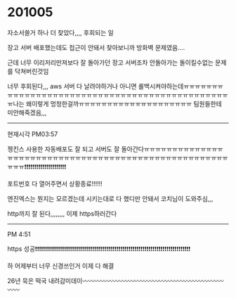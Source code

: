 # 201005

자소서쓸거 하나 더 찾았다,,,, 후회되는 일

장고 서버 배포했는데도 접근이 안돼서 찾아보니까 방화벽 문제였음....

근데 너무 이리저리만져보다 잘 돌아가던 장고 서버조차 안돌아가는 돌이킬수없는 문제를 닥쳐버린것임

너무 후회된다,,, aws 서버 다 날려야하거나 아니면 롤백시켜야하는데ㅠㅠㅠㅠㅠㅠㅠㅠㅠㅠㅠㅠㅠㅠㅠㅠㅠㅠㅠㅠㅠㅠㅠㅠㅠㅠㅠㅠㅠㅠㅠㅠㅠㅠㅠㅠㅠㅠㅠㅠㅠㅠㅠㅠㅠㅠㅠ나는 왜이렇게 멍청한걸까ㅠㅠㅠㅠㅠㅠㅠㅠㅠㅠㅠㅠㅠㅠㅠㅠㅠㅠㅠㅠ 팀원들한테 미안해죽겠음,,,



<hr>

현재시각 PM03:57

젱킨스 사용한 자동배포도 잘 되고 서버도 잘 돌아간다ㅠㅠㅠㅠㅠㅠㅠㅠㅠㅠㅠㅠㅠㅠㅠㅠㅠㅠㅠㅠㅠㅠㅠㅠㅠㅠㅠㅠㅠㅠㅠㅠㅠㅠㅠㅠㅠㅠㅠㅠㅠㅠㅠㅠㅠㅠㅠㅠㅠㅠㅠㅠㅠㅠㅠㅠ❗❗❗❗❗❗❗❗❗❗❗❗❗❗❗❗❗❗❗❗❗

포트번호 다 열어주면서 상황종료!!!!!!

엔진엑스는 뭔지는 모르겠는데 시키는대로 다 했디만 안돼서 코치님이 도와주심,,,

http까지 잘 된다,,,,,,,, 이제 https하러간다

<hr>
PM 4:51

https 성공❗❗❗❗❗❗❗❗❗❗❗❗❗❗❗❗❗❗❗❗❗❗❗❗❗❗❗❗❗❗❗❗❗❗❗❗❗❗❗❗❗❗❗❗❗❗❗❗❗❗❗❗❗❗❗❗❗❗❗❗❗❗❗❗❗❗❗❗❗❗❗❗❗❗❗❗❗❗

하 어제부터 너무 신경쓰인거 이제 다 해결

26년 묵은 떡국 내려감미데이〰〰〰〰〰〰〰〰〰〰〰〰〰〰〰〰〰〰〰〰〰〰〰〰〰